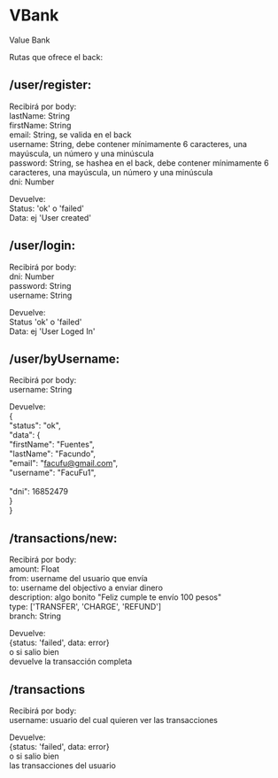 # VBank
Value Bank<br>

Rutas que ofrece el back:

<h2>/user/register:</h2> 

Recibirá por body:<br>
lastName: String<br>
firstName: String<br>
email: String, se valida en el back<br>
username: String, debe contener mínimamente 6 caracteres, una mayúscula, un número y una minúscula<br>
password: String, se hashea en el back, debe contener mínimamente 6 caracteres, una mayúscula, un número y una minúscula<br>
dni: Number<br>

Devuelve: <br>
Status: 'ok' o 'failed'<br>
Data: ej 'User created'<br>

<h2>/user/login:</h2>

Recibirá por body:<br>
dni: Number <br>
password: String <br>
username: String <br>

Devuelve: <br>
Status 'ok' o 'failed'<br>
Data: ej 'User Loged In'<br>

<h2>/user/byUsername:</h2>

Recibirá por body: <br>
username: String<br>

Devuelve: <br>
{ <br>
  "status": "ok", <br>
  "data": { <br>
    "firstName": "Fuentes", <br>
    "lastName": "Facundo", <br>
    "email": "facufu@gmail.com", <br>
    "username": "FacuFu1", <br> <br>
    "dni": 16852479 <br>
  } <br>
} <br>

<h2>/transactions/new:</h2> 

Recibirá por body: <br>
amount: Float <br>
from: username del usuario que envía <br>
to: username del objectivo a enviar dinero <br>
description: algo bonito "Feliz cumple te envío 100 pesos" <br>
type: ['TRANSFER', 'CHARGE', 'REFUND'] <br>
branch: String <br>

Devuelve: <br>
{status: 'failed', data: error} <br>
o si salio bien <br>
devuelve la transacción completa <br>

<h2>/transactions</h2>

Recibirá por body: <br>
username: usuario del cual quieren ver las transacciones

Devuelve: <br>
{status: 'failed', data: error} <br>
o si salio bien <br>
las transacciones del usuario <br>

